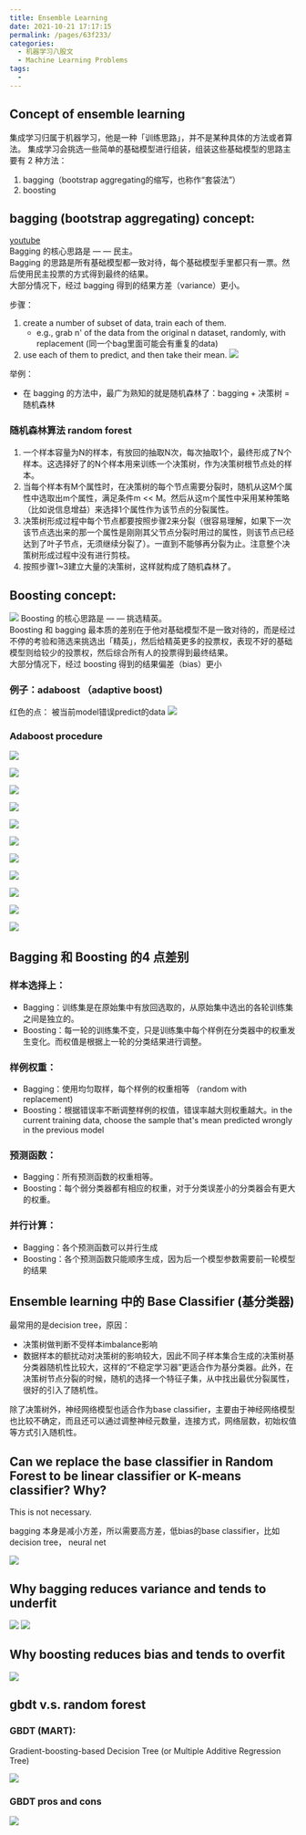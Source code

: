 ```yaml
---
title: Ensemble Learning
date: 2021-10-21 17:17:15
permalink: /pages/63f233/
categories:
  - 机器学习八股文
  - Machine Learning Problems
tags:
  - 
---
```

## Concept of ensemble learning
集成学习归属于机器学习，他是一种「训练思路」，并不是某种具体的方法或者算法。
集成学习会挑选一些简单的基础模型进行组装，组装这些基础模型的思路主要有 2 种方法：
1. bagging（bootstrap aggregating的缩写，也称作“套袋法”）
2. boosting

## bagging (bootstrap aggregating) concept:
[youtube](https://www.youtube.com/watch?v=2Mg8QD0F1dQ)  
Bagging 的核心思路是 — — 民主。  
Bagging 的思路是所有基础模型都一致对待，每个基础模型手里都只有一票。然后使用民主投票的方式得到最终的结果。   
大部分情况下，经过 bagging 得到的结果方差（variance）更小。

步骤：
1. create a number of subset of data, train each of them. 
    - e.g., grab n' of the data from the original n dataset, randomly, with replacement (同一个bag里面可能会有重复的data)
2. use each of them to predict, and then take their mean. 
![](https://raw.githubusercontent.com/emmableu/image/master/ensemble-learning-0.png)

举例：
- 在 bagging 的方法中，最广为熟知的就是随机森林了：bagging + 决策树 = 随机森林

### 随机森林算法 random forest
1.  一个样本容量为N的样本，有放回的抽取N次，每次抽取1个，最终形成了N个样本。这选择好了的N个样本用来训练一个决策树，作为决策树根节点处的样本。
2.  当每个样本有M个属性时，在决策树的每个节点需要分裂时，随机从这M个属性中选取出m个属性，满足条件m << M。然后从这m个属性中采用某种策略（比如说信息增益）来选择1个属性作为该节点的分裂属性。
3.  决策树形成过程中每个节点都要按照步骤2来分裂（很容易理解，如果下一次该节点选出来的那一个属性是刚刚其父节点分裂时用过的属性，则该节点已经达到了叶子节点，无须继续分裂了）。一直到不能够再分裂为止。注意整个决策树形成过程中没有进行剪枝。
4.  按照步骤1~3建立大量的决策树，这样就构成了随机森林了。

## Boosting concept:
![](https://raw.githubusercontent.com/emmableu/image/master/ensemble-learning-1.png)
Boosting 的核心思路是 — — 挑选精英。    
Boosting 和 bagging 最本质的差别在于他对基础模型不是一致对待的，而是经过不停的考验和筛选来挑选出「精英」，然后给精英更多的投票权，表现不好的基础模型则给较少的投票权，然后综合所有人的投票得到最终结果。      
大部分情况下，经过 boosting 得到的结果偏差（bias）更小      

### 例子：adaboost （adaptive boost)
红色的点： 被当前model错误predict的data
![](https://raw.githubusercontent.com/emmableu/image/master/ensemble-learning-2.png)

### Adaboost procedure


![](https://raw.githubusercontent.com/emmableu/image/master/202209212212265.png)

![](https://raw.githubusercontent.com/emmableu/image/master/202209212213216.png)

![](https://raw.githubusercontent.com/emmableu/image/master/202209212213224.png)

![](https://raw.githubusercontent.com/emmableu/image/master/202209212214479.png)


![](https://raw.githubusercontent.com/emmableu/image/master/202209212214446.png)

![](https://raw.githubusercontent.com/emmableu/image/master/202209212214462.png)

![](https://raw.githubusercontent.com/emmableu/image/master/202209212215085.png)

![](https://raw.githubusercontent.com/emmableu/image/master/202209212216231.png)

![](https://raw.githubusercontent.com/emmableu/image/master/202209212217762.png)

![](https://raw.githubusercontent.com/emmableu/image/master/202209212218473.png)

![](https://raw.githubusercontent.com/emmableu/image/master/202209212218551.png)





## Bagging 和 Boosting 的4 点差别
### 样本选择上：
- Bagging：训练集是在原始集中有放回选取的，从原始集中选出的各轮训练集之间是独立的。
- Boosting：每一轮的训练集不变，只是训练集中每个样例在分类器中的权重发生变化。而权值是根据上一轮的分类结果进行调整。
### 样例权重：
- Bagging：使用均匀取样，每个样例的权重相等 （random with replacement)
- Boosting：根据错误率不断调整样例的权值，错误率越大则权重越大。in the current training data, choose the sample that's mean predicted wrongly in the previous model
### 预测函数：
- Bagging：所有预测函数的权重相等。
- Boosting：每个弱分类器都有相应的权重，对于分类误差小的分类器会有更大的权重。
### 并行计算：
- Bagging：各个预测函数可以并行生成
- Boosting：各个预测函数只能顺序生成，因为后一个模型参数需要前一轮模型的结果

## Ensemble learning 中的 Base Classifier (基分类器)
最常用的是decision tree，原因：
- 决策树做判断不受样本imbalance影响
- 数据样本的额扰动对决策树的影响较大，因此不同子样本集合生成的决策树基分类器随机性比较大，这样的“不稳定学习器”更适合作为基分类器。此外，在决策树节点分裂的时候，随机的选择一个特征子集，从中找出最优分裂属性，很好的引入了随机性。

除了决策树外，神经网络模型也适合作为base classifier，主要由于神经网络模型也比较不确定，而且还可以通过调整神经元数量，连接方式，网络层数，初始权值等方式引入随机性。

## Can we replace the base classifier in Random Forest to be linear classifier or K-means classifier? Why?
This is not necessary. 

bagging 本身是减小方差，所以需要高方差，低bias的base classifier，比如 decision tree， neural net

![](https://raw.githubusercontent.com/emmableu/image/master/ensemble-learning-3.png)


## Why bagging reduces variance and tends to underfit
![](https://raw.githubusercontent.com/emmableu/image/master/ensemble-learning-5.png)
![](https://raw.githubusercontent.com/emmableu/image/master/ensemble-learning-7.png)

## Why boosting reduces bias and tends to overfit
![](https://raw.githubusercontent.com/emmableu/image/master/ensemble-learning-8.png)

## gbdt v.s. random forest
### GBDT (MART):
Gradient-boosting-based Decision Tree (or Multiple Additive Regression Tree)

![](https://raw.githubusercontent.com/emmableu/image/master/202209221346340.png)


### GBDT pros and cons
![](https://raw.githubusercontent.com/emmableu/image/master/ensemble-learning-9.png)
